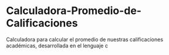 # Calculadora-Promedio-de-Calificaciones
Calculadora para calcular el promedio de nuestras calificaciones académicas, desarrollada en el lenguaje c
